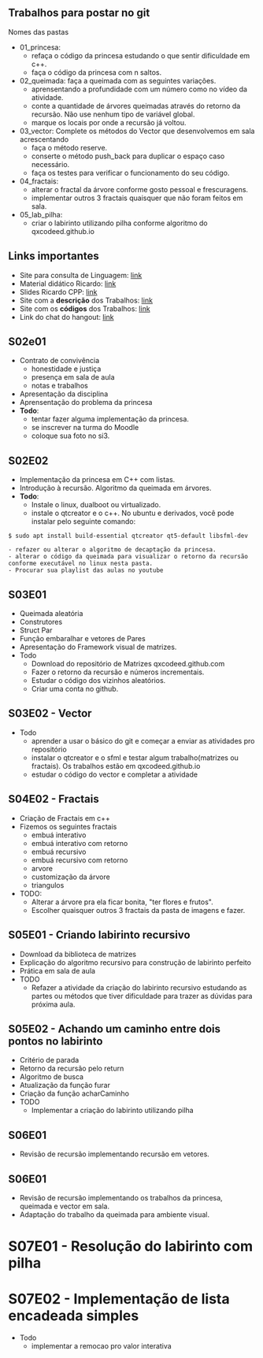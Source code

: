 ## Trabalhos para postar no git
Nomes das pastas
- 01_princesa: 
    - refaça o código da princesa estudando o que sentir dificuldade em c++.
    - faça o código da princesa com n saltos.
- 02_queimada: faça a queimada com as seguintes variações.
    - aprensentando a profundidade com um número como no vídeo da atividade.
    - conte a quantidade de árvores queimadas através do retorno da recursão. Não use nenhum tipo de variável global.
    - marque os locais por onde a recursão já voltou.
- 03_vector: Complete os métodos do Vector que desenvolvemos em sala acrescentando 
    - faça o método reserve.
    - conserte o método push_back para duplicar o espaço caso necessário.
    - faça os testes para verificar o funcionamento do seu código.
- 04_fractais:
    - alterar o fractal da árvore conforme gosto pessoal e frescuragens.
    - implementar outros 3 fractais quaisquer que não foram feitos em sala.
- 05_lab_pilha:
    - criar o labirinto utilizando pilha conforme algoritmo do qxcodeed.github.io


## Links importantes
- Site para consulta de Linguagem: [link](https://learncpp.com)
- Material didático Ricardo: [link](https://github.com/qxcodeed/material_didatico)
- Slides Ricardo CPP: [link](https://github.com/qxcodeed/material_didatico/raw/master/MINICURSO_C%2B%2B.pdf)
- Site com a **descrição** dos Trabalhos: [link](https://qxcodeed.github.io)
- Site com os **códigos** dos Trabalhos: [link](https://github.com/qxcodeed)
- Link do chat do hangout: [link](https://hangouts.google.com/group/sqJUUKHpl31cyYgl1)

## S02e01
- Contrato de convivência
    - honestidade e justiça
    - presença em sala de aula
    - notas e trabalhos
- Apresentação da disciplina
- Aprensentação do problema da princesa
- **Todo**:
    - tentar fazer alguma implementação da princesa.
    - se inscrever na turma do Moodle
    - coloque sua foto no si3.

## S02E02
- Implementação da princesa em C++ com listas.
- Introdução à recursão. Algoritmo da queimada em árvores.
- **Todo**:
    - Instale o linux, dualboot ou virtualizado.
    - instale o qtcreator e o c++. No ubuntu e derivados, você pode instalar pelo seguinte comando:

```
$ sudo apt install build-essential qtcreator qt5-default libsfml-dev    
``` 
    - refazer ou alterar o algoritmo de decaptação da princesa. 
    - alterar o código da queimada para visualizar o retorno da recursão conforme executável no linux nesta pasta.
    - Procurar sua playlist das aulas no youtube

## S03E01
- Queimada aleatória
- Construtores
- Struct Par
- Função embaralhar e vetores de Pares
- Apresentação do Framework visual de matrizes.
- Todo
    - Download do repositório de Matrizes qxcodeed.github.com
    - Fazer o retorno da recursão e números incrementais.
    - Estudar o código dos vizinhos aleatórios.
    - Criar uma conta no github.

## S03E02 - Vector

- Todo
    - aprender a usar o básico do git e começar a enviar as atividades pro repositório
    - instalar o qtcreator e o sfml e testar algum trabalho(matrizes ou fractais). Os trabalhos estão em qxcodeed.github.io
    - estudar o código do vector e completar a atividade

## S04E02 - Fractais

- Criação de Fractais em c++
- Fizemos os seguintes fractais
    - embuá interativo
    - embuá interativo com retorno
    - embuá recursivo
    - embuá recursivo com retorno
    - arvore
    - customização da árvore
    - triangulos
- TODO:
    - Alterar a árvore pra ela ficar bonita, "ter flores e frutos".
    - Escolher quaisquer outros 3 fractais da pasta de imagens e fazer.

## S05E01 - Criando labirinto recursivo

- Download da biblioteca de matrizes
- Explicação do algoritmo recursivo para construção de labirinto perfeito
- Prática em sala de aula
- TODO
    - Refazer a atividade da criação do labirinto recursivo estudando as partes
ou métodos que tiver dificuldade para trazer as dúvidas para próxima aula.

## S05E02 - Achando um caminho entre dois pontos no labirinto

- Critério de parada
- Retorno da recursão pelo return
- Algoritmo de busca
- Atualização da função furar
- Criação da função acharCaminho
- TODO
    - Implementar a criação do labirinto utilizando pilha

## S06E01

- Revisão de recursão implementando recursão em vetores.

## S06E01

- Revisão de recursão implementando os trabalhos da princesa, queimada e vector em sala.
- Adaptação do trabalho da queimada para ambiente visual.


# S07E01 - Resolução do labirinto com pilha

# S07E02 - Implementação de lista encadeada simples
- Todo
    - implementar a remocao pro valor interativa
























